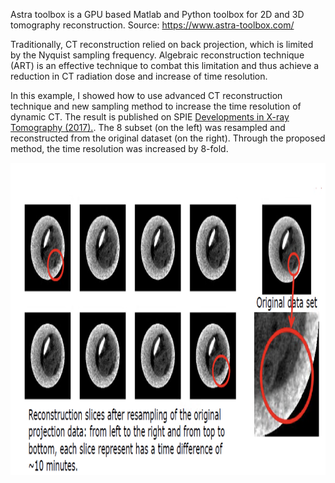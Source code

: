 Astra toolbox is a GPU based Matlab and Python toolbox for 2D and 3D tomography reconstruction. 
Source: https://www.astra-toolbox.com/

Traditionally, CT reconstruction relied on back projection, which is limited by the Nyquist sampling frequency. Algebraic reconstruction technique (ART) is an effective technique to combat this limitation and thus achieve a reduction in CT radiation dose and increase of time resolution.

In this example, I showed how to use advanced CT reconstruction technique and new sampling method to increase the time resolution of dynamic CT. The result is published on SPIE [Developments in X-ray Tomography (2017).](https://www.spiedigitallibrary.org/conference-proceedings-of-spie/10391/103910M/Micro-CT-in-situ-study-of-carbonate-rock-microstructural-evolution/10.1117/12.2273877.full?SSO=1). The 8 subset (on the left) was resampled and reconstructed from the original dataset (on the right). Through the proposed method, the time resolution was increased by 8-fold.


<img src=example.png height = 500>

